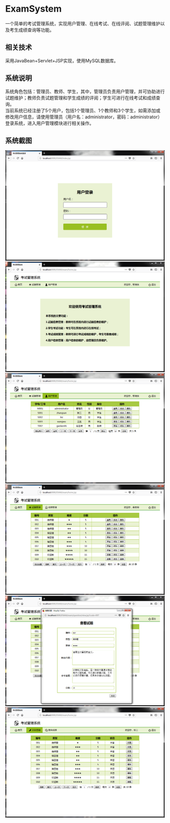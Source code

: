 # ExamSystem
一个简单的考试管理系统，实现用户管理、在线考试、在线评阅、试题管理维护以及考生成绩查询等功能。
## 相关技术
采用JavaBean+Servlet+JSP实现，使用MySQL数据库。
## 系统说明
系统角色包括：管理员、教师、学生，其中，管理员负责用户管理，并可协助进行试题维护；教师负责试题管理和学生成绩的评阅；学生可进行在线考试和成绩查询。<br>
当前系统已经注册了5个用户，包括1个管理员、1个教师和3个学生，如需添加或修改用户信息，请使用管理员（用户名：administrator，密码：administrator）登录系统，进入用户管理模块进行相关操作。
## 系统截图
![用户登录界面](https://github.com/HTSheng/ExamSystem/blob/master/screenshots/login.png)
![用户主页](https://github.com/HTSheng/ExamSystem/blob/master/screenshots/home.png)
![用户管理界面](https://github.com/HTSheng/ExamSystem/blob/master/screenshots/userList.png)
![试题管理界面](https://github.com/HTSheng/ExamSystem/blob/master/screenshots/questionList.png)
![查看试题界面](https://github.com/HTSheng/ExamSystem/blob/master/screenshots/viewQuestion.png)
![答题界面](https://github.com/HTSheng/ExamSystem/blob/master/screenshots/answer.png)
